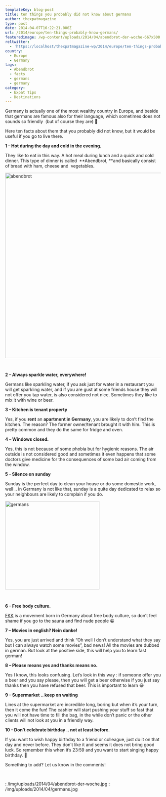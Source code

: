 ```yaml
---
templateKey: blog-post
title: ten things you probably did not know about germans
author: thexpatmagazine
type: post
date: 2014-04-07T16:22:21.000Z
url: /2014/europe/ten-things-probably-know-germans/
featuredimage: /wp-content/uploads/2014/04/abendbrot-der-woche-667x500.jpg
reltwitter:
  - 'https://localhost/thexpatmagazine-wp/2014/europe/ten-things-probably-know-germans/?utm_source=ReviveOldPost&utm_medium=social&utm_campaign=ReviveOldPost'
country: 
  - Europe
  - Germany
tags:
  - Abendbrot
  - facts
  - germans
  - germany
category:
  - Expat Tips
  - Destinations
---
```


Germany is actually one of the most wealthy country in Europe, and beside that germans are famous also for their language, which sometimes does not sounds so friendly  (but of course they are) 🙂

Here ten facts about them that you probably did not know, but it would be useful if you go to live there.<!--more-->

**1 &#8211; Hot during the day and cold in the evening.**

They like to eat in this way. A hot meal during lunch and a quick and cold dinner. This type of dinner is called  **Abendbrot, **and basically consist of bread with ham, cheese and  vegetables.

<img alt="abendbrot" src="/img/uploads/2014/04/abendbrot-der-woche.jpg" width="800" height="600" srcset="/img/uploads/2014/04/abendbrot-der-woche.jpg 800w, /img/uploads/2014/04/abendbrot-der-woche-300x225.jpg 300w, /img/uploads/2014/04/abendbrot-der-woche-768x576.jpg 768w, /img/uploads/2014/04/abendbrot-der-woche-667x500.jpg 667w" sizes="(max-width: 800px) 100vw, 800px" />

&nbsp;

**2 &#8211; Always sparkle water, everywhere!**

Germans like sparkling water, if you ask just for water in a restaurant you will get sparkling water, and if you are gust at some friends house they will not offer you tap water, is also considered not nice. Sometimes they like to mix it with wine or beer.

**3 &#8211; Kitchen is tenant property**

Yes, if you **rent** an **apartment in Germany**, you are likely to don&#8217;t find the kitchen. The reason? The former owner/tenant brought it with him. This is pretty common and they do the same for fridge and oven.

**4 &#8211; Windows closed.**

Yes, this is not because of some phobia but for hygienic reasons. The air outside is not considered good and sometimes it even happens that some doctors give medicine for the consequences of some bad air coming from the window.

**5 &#8211; Silence on sunday**

Sunday is the perfect day to clean your house or do some domestic work, well .. in Germany is not like that, sunday is a quite day dedicated to relax so your neighbours are likely to complain if you do.

<img alt="germans" src="/img/uploads/2014/04/germans.jpg" width="305" height="286" srcset="/img/uploads/2014/04/germans.jpg 305w, /img/uploads/2014/04/germans-300x281.jpg 300w" sizes="(max-width: 305px) 100vw, 305px" />

&nbsp;

**6 &#8211; Free body culture.**

<a href="https://en.wikipedia.org/wiki/FKK" target="_blank">FKK</a> is a movement born in Germany about free body culture, so don&#8217;t feel shame if you go to the sauna and find nude people 😀

**7 &#8211; Movies in english? Nein danke!**

Yes, you are just arrived and think &#8220;Oh well I don&#8217;t understand what they say but I can always watch some movies&#8221;, bad news! All the movies are dubbed in german. But look at the positive side, this will help you to learn fast german!

**8 &#8211; Please means yes and thanks means no.**

Yes I know, this looks confusing. Let&#8217;s look in this way : if someone offer you a beer and you say please, then you will get a beer otherwise if you just say thanks then you have refused that beer. This is important to learn 😀

**9 &#8211; Supermarket .. keep on waiting**

Lines at the supermarket are incredible long, boring but when it&#8217;s your turn, then it come the fun! The cashier will start pushing your stuff so fast that you will not have time to fill the bag, in the while don&#8217;t panic or the other clients will not look at you in a friendly way.

**10 &#8211; Don&#8217;t celebrate birthday .. not at least before.**

If you want to wish happy birthday to a friend or colleague, just do it on that day and never before. They don&#8217;t like it and seems it does not bring good luck. So remember this when it&#8217;s 23:59 and you want to start singing happy birthday. 🙂

Something to add? Let us know in the comments!

&nbsp;

: /img/uploads/2014/04/abendbrot-der-woche.jpg
: /img/uploads/2014/04/germans.jpg
